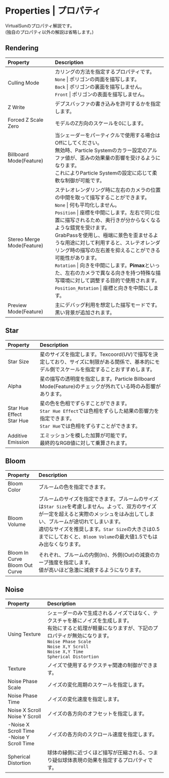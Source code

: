 # Properties | プロパティ
VirtualSunのプロパティ解説です。<br>
(独自のプロパティ以外の解説は省略します。)


## Rendering
|Property|Description|
|:--|:--|
|Culling Mode|カリングの方法を指定するプロパティです。<br>`None` \| ポリゴンの両面を描写します。<br>`Back` \| ポリゴンの裏面を描写しません。<br>`Front` \| ポリゴンの表面を描写しません。|
|Z Write|デプスバッファの書き込みを許可するかを指定します。|
|Forced Z Scale Zero|モデルのZ方向のスケールを0にします。|
|Billboard Mode(Feature)|当シェーダーをパーティクルで使用する場合はOffにしてください。<br>無効時、Particle Systemのカラー設定のアルファ値が、歪みの効果量の影響を受けるようになります。<br>これによりParticle Systemの設定に応じて柔軟な制御が可能です。|
|Stereo Merge Mode(Feature) | ステレオレンダリング時に左右のカメラの位置の中間を取って描写することができます。<br>`None` \| 何も平均化しません。<br>`Position` \| 座標を中間にします。左右で同じ位置に描写されるため、奥行きが分からなくなるような錯覚を受けます。<br>GrabPassを使用し、極端に景色を歪ませるような用途に対して利用すると、スレテオレンダリング時の描写の左右差を抑えることができる可能性があります。<br>`Rotation` \| 向きを中間にします。**Pimax**といった、左右のカメラで異なる向きを持つ特殊な描写環境に対して調整する目的で使用されます。<br>`Position_Rotation` \| 座標と向きを中間にします。|
|Preview Mode(Feature)|主にデバッグ利用を想定した描写モードです。黒い背景が追加されます。|


## Star
|Property|Description|
|:--|:--|
|Star Size|星のサイズを指定します。Texcoord(UV)で描写を決定しており、サイズに制限がある関係で、基本的にモデル側でスケールを指定することおすすめします。|
|Alpha|星の描写の透明度を指定します。Particle Billboard Mode(Feature)のチェックが外れている時のみ影響があります。|
|Star Hue Effect<br>Star Hue|星の色を色相でずらすことができます。<br>`Star Hue Effect`では色相をずらした結果の影響力を指定できます。<br>`Star Hue`では色相をずらすことができます。|
|Additive Emission|エミッションを模した加算が可能です。<br>最終的なRGB値に対して乗算されます。|


## Bloom
|Property|Description|
|:--|:--|
|Bloom Color|ブルームの色を指定できます。|
|Bloom Volume|ブルームのサイズを指定できます。ブルームのサイズは`Star Size`を考慮しません。よって、双方のサイズが一定を超えると実際のメッシュをはみ出してしまい、ブルームが途切れてしまいます。<br>適切なサイズを推奨します。`Star Size`の大きさは0.5までにしておくと、`Bloom Volume`の最大値1.5でもはみ出なくなります。|
|Bloom In Curve<br>Bloom Out Curve|それぞれ、ブルームの内側(In)、外側(Out)の減衰のカーブ強度を指定します。<br>値が高いほど急激に減衰するようになります。|


## Noise
|Property|Description|
|:--|:--|
|Using Texture|シェーダーのみで生成されるノイズではなく、テクスチャを基にノイズを生成します。<br>有効にすると処理が軽量になりますが、下記のプロパティが無効になります。<br>`Noise Phase Scale`<br>`Noise X,Y Scroll`<br>`Noise X,Y Time`<br>`Spherical Distortion`|
|Texture|ノイズで使用するテクスチャ関連の制御ができます。|
|Noise Phase Scale|ノイズの変化周期のスケールを指定します。|
|Noise Phase Time|ノイズの変化速度を指定します。|
|Noise X Scroll<br>Noise Y Scroll|ノイズの各方向のオフセットを指定します。|
|-Noise X Scroll Time<br>-Noise Y Scroll Time|ノイズの各方向のスクロール速度を指定します。|
|Spherical Distortion|球体の縁側に近づくほど描写が圧縮される、つまり疑似球体表現の効果を指定するプロパティです。|